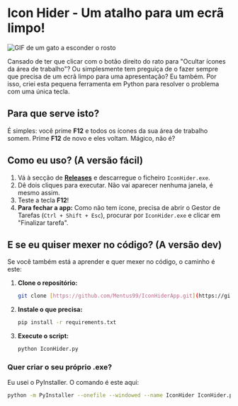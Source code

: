 # Icon Hider - Um atalho para um ecrã limpo!

![GIF de um gato a esconder o rosto]([https://media.giphy.com/media/v1.Y2lkPTc5MGI3NjExZzVqZ254a3k0c2Z0a2NqZzZpY2ZqN3A2b3BqN3A2b3BqN3A2b3BqN3A2b3BqNyZlcD12MV9pbnRlcm5hbF9naWZfYnlfaWQmY3Q9Zw/3o7TKS022G1Iu7SbrG/giphy.gif](https://imgur.com/a/WugHcOa))

Cansado de ter que clicar com o botão direito do rato para "Ocultar ícones da área de trabalho"? Ou simplesmente tem preguiça de o fazer sempre que precisa de um ecrã limpo para uma apresentação? Eu também. Por isso, criei esta pequena ferramenta em Python para resolver o problema com uma única tecla.

## Para que serve isto?

É simples: você prime **F12** e todos os ícones da sua área de trabalho somem. Prime **F12** de novo e eles voltam. Mágico, não é?

## Como eu uso? (A versão fácil)

1.  Vá à secção de **[Releases](https://github.com/Mentus99/IconHiderApp/releases)** e descarregue o ficheiro `IconHider.exe`.
2.  Dê dois cliques para executar. Não vai aparecer nenhuma janela, é mesmo assim.
3.  Teste a tecla **F12**!
4.  **Para fechar a app:** Como não tem ícone, precisa de abrir o Gestor de Tarefas (`Ctrl + Shift + Esc`), procurar por `IconHider.exe` e clicar em "Finalizar tarefa".

## E se eu quiser mexer no código? (A versão dev)

Se você também está a aprender e quer mexer no código, o caminho é este:

1.  **Clone o repositório:**
    ```bash
    git clone [https://github.com/Mentus99/IconHiderApp.git](https://github.com/Mentus99/IconHiderApp.git)
    ```
2.  **Instale o que precisa:**
    ```bash
    pip install -r requirements.txt
    ```
3.  **Execute o script:**
    ```bash
    python IconHider.py
    ```

### Quer criar o seu próprio .exe?

Eu usei o PyInstaller. O comando é este aqui:
```bash
python -m PyInstaller --onefile --windowed --name IconHider IconHider.py

